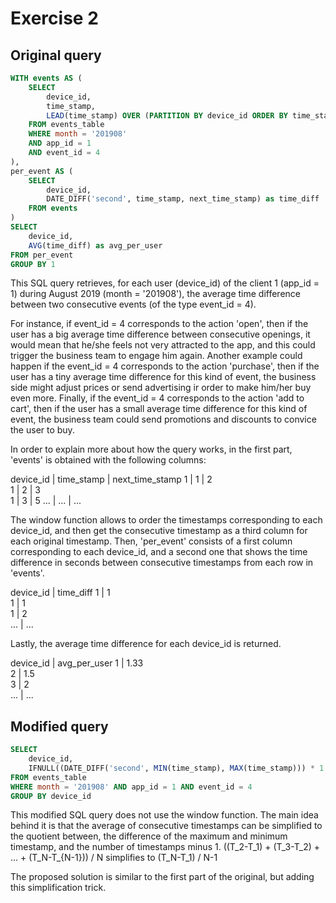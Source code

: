 # Exercise 2

## Original query

```sql
WITH events AS (
	SELECT
		device_id,
		time_stamp,
		LEAD(time_stamp) OVER (PARTITION BY device_id ORDER BY time_stamp) as next_time_stamp
	FROM events_table
	WHERE month = '201908'
	AND app_id = 1
	AND event_id = 4
),
per_event AS (
	SELECT
		device_id,
		DATE_DIFF('second', time_stamp, next_time_stamp) as time_diff
	FROM events
)
SELECT
	device_id,
	AVG(time_diff) as avg_per_user
FROM per_event
GROUP BY 1
```

This SQL query retrieves, for each user (device_id) of the client 1 (app_id = 1) during August 2019 (month = '201908'), the average time difference between two consecutive events (of the type event_id = 4). 

For instance, if event_id = 4 corresponds to the action 'open', then if the user has a big average time difference between consecutive openings, it would mean that he/she feels not very attracted to the app, and this could trigger the business team to engage him again. Another example could happen if the event_id = 4 corresponds to the action 'purchase', then if the user has a tiny average time difference for this kind of event, the business side might adjust prices or send advertising ir order to make him/her buy even more. Finally, if the event_id = 4 corresponds to the action 'add to cart', then if the user has a small average time difference for this kind of event, the business team could send promotions and discounts to convice the user to buy.

In order to explain more about how the query works, in the first part, 'events' is obtained with the following columns:

device_id | time_stamp | next_time_stamp
	1	  |		1	   | 		2	
	1	  |		2	   | 		3	
	1	  |		3	   | 		5
   ...	  |	   ...	   | 	   ...	
   
The window function allows to order the timestamps corresponding to each device_id, and then get the consecutive timestamp as a third column for each original timestamp.
Then, 'per_event' consists of a first column corresponding to each device_id, and a second one that shows the time difference in seconds between consecutive timestamps from each row in 'events'.

device_id | time_diff 
	1	  |		1	  	
	1	  |		1	  	
	1	  |		2	  
   ...	  |	   ...	  	

Lastly, the average time difference for each device_id is returned.

device_id | avg_per_user 
	1	  |		1.33	  	
	2	  |		1.5	  	
	3	  |		2	  
   ...	  |	   ...	


## Modified query

```sql
SELECT
	device_id,
	IFNULL((DATE_DIFF('second', MIN(time_stamp), MAX(time_stamp))) * 1.0 /NULLIF(COUNT(device_id)-1,0) ,0) as avg_per_user
FROM events_table
WHERE month = '201908' AND app_id = 1 AND event_id = 4
GROUP BY device_id 
```

This modified SQL query does not use the window function. The main idea behind it is that the average of consecutive timestamps can be simplified to the quotient between, the difference of the maximum and minimum timestamp, and the number of timestamps minus 1.
((T_2-T_1) + (T_3-T_2) + … + (T_N-T_{N-1})) / N  simplifies to (T_N-T_1) / N-1

The proposed solution is similar to the first part of the original, but adding this simplification trick.
